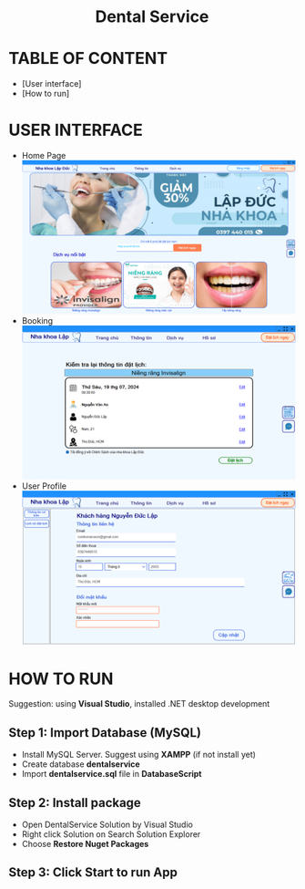 <!-- Title -->
<h1 align="center"><b>Dental Service</b></h1>

# TABLE OF CONTENT
* [User interface]
* [How to run]

# USER INTERFACE
* Home Page
![Homepage Image](./demo/main.png)
* Booking
![Booking Image](./demo/booking.png)
* User Profile
![Userprofile Image](./demo/profile.png)

# HOW TO RUN
Suggestion: using **Visual Studio**, installed .NET desktop development
## Step 1: Import Database (MySQL)
* Install MySQL Server. Suggest using **XAMPP** (if not install yet)
* Create database **dentalservice**
* Import **dentalservice.sql** file in **DatabaseScript**

## Step 2: Install package
* Open DentalService Solution by Visual Studio
* Right click Solution on Search Solution Explorer
* Choose **Restore Nuget Packages**

## Step 3: Click Start to run App
